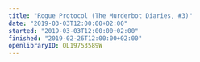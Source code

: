 ```yaml
---
title: "Rogue Protocol (The Murderbot Diaries, #3)"
date: "2019-03-03T12:00:00+02:00"
started: "2019-03-03T12:00:00+02:00"
finished: "2019-02-26T12:00:00+02:00"
openlibraryID: OL19753589W
---
```


